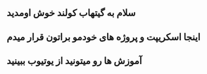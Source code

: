 ## سلام به گیتهاب کولند خوش اومدید

## اینجا اسکریپت و پروژه های خودمو براتون قرار میدم

## آموزش ها رو میتونید از یوتیوب ببینید
